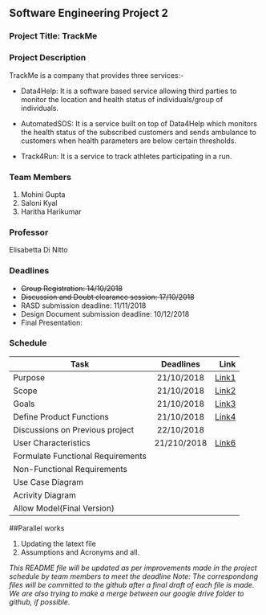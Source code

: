 ## Software Engineering Project 2

### Project Title: TrackMe 

### Project Description
TrackMe is a company that provides three services:-

* Data4Help: It is a software based service allowing third parties to monitor the location and health status of individuals/group of individuals.

* AutomatedSOS: It is a service built on top of Data4Help which monitors the health status of the subscribed customers and sends ambulance to customers when health parameters are below certain thresholds.

* Track4Run: It is a service to track athletes participating in a run.

### Team Members
1. Mohini Gupta
2. Saloni Kyal 
3. Haritha Harikumar

### Professor
  Elisabetta Di Nitto

### Deadlines
* ~~Group Registration: 14/10/2018~~
* ~~Discussion and Doubt clearance session: 17/10/2018~~
* RASD submission deadline: 11/11/2018
* Design Document submission deadline: 10/12/2018
* Final Presentation:

### Schedule 

| Task                                 | Deadlines     | Link  |
| ------------------------------------ |:-------------:| -----:|
| Purpose                       | 21/10/2018      | [Link1](https://docs.google.com/document/d/1Or7aglJbeBsoHR5tqhnVymgFG0gOmihCOXqvMuci21g/edit?usp=sharing) |
| Scope                         |  21/10/2018     | [Link2](https://docs.google.com/document/d/1D-FYubddELyB6ro9z1Oxj5xlG_8zpWq2HJFKQx24IG4/edit?usp=sharing) |
| Goals                         |   21/10/2018    |  [Link3](https://docs.google.com/document/d/13ibDW_v_D57mA2n-OOU7XBZVjlH4gbkjZh_6A9Sht1g/edit?usp=sharing) |
| Define Product Functions             | 21/10/2018   | [Link4](https://docs.google.com/document/d/1RZdYuTasAuT0GDCwBPlvUDSUkG2Xa49ng8N7ZI9vc3M/edit?usp=sharing) |
| Discussions on Previous project      | 22/10/2018    |       |
| User Characteristics                 | 21/210/2018   | [Link6](https://docs.google.com/document/d/1OdOKbLerwhISCSZ5Qt22pAm_vOwS3x0uSVbc_Ed1JAw/edit?usp=sharing)    |
| Formulate Functional Requirements    |               |       |
| Non-Functional Requirements          |               |       |
| Use Case Diagram                     |               |       |
| Acrivity Diagram                     |               |       |
| Allow Model(Final Version)           |               |       |



##Parallel works
1. Updating the latext file 
2. Assumptions and Acronyms and all.



*This README file will be updated as per improvements made in the project schedule by team members to meet the deadline*
*Note: The correspondong files will be committed to the github after a final draft of each file is made. We are also trying to make a merge between our google drive folder to github, if possible.*
